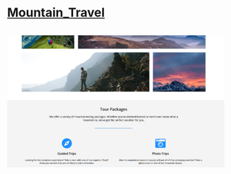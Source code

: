 # [Mountain_Travel](https://michal-w-dev.github.io/Landing_page_-_Mountain_Travel/)
<br>
<img src="assets/readme.png" width="700px">

